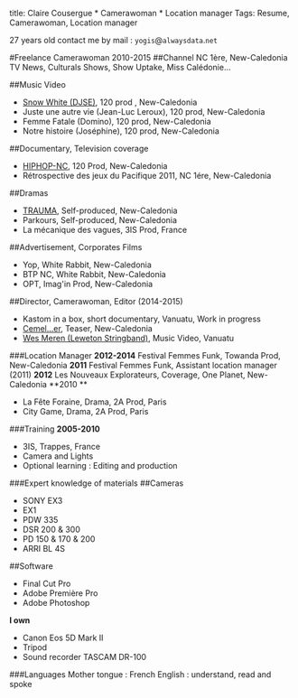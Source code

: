title: Claire Cousergue * Camerawoman * Location manager
Tags: Resume, Camerawoman, Location manager

27 years old
contact me by mail : `yogis`@`alwaysdata`.`net`


#Freelance Camerawoman 2010-2015
##Channel NC 1ère, New-Caledonia
TV News, Culturals Shows, Show Uptake, Miss Calédonie...

##Music Video 
* [Snow White (DJSE)](http://www.youtube.com/watch?v=M4ldouk-maA), 120 prod , New-Caledonia
* Juste une autre vie (Jean-Luc Leroux), 120 prod, New-Caledonia 
* Femme Fatale (Domino), 120 prod, New-Caledonia
* Notre histoire (Joséphine), 120 prod, New-Caledonia

##Documentary, Television coverage 
* [HIPHOP-NC](http://www.youtube.com/watch?v=HLOhTMuEsT4), 120 Prod, New-Caledonia
* Rétrospective des jeux du Pacifique 2011, NC 1ére, New-Caledonia

##Dramas 
* [TRAUMA](https://vimeo.com/30382704), Self-produced, New-Caledonia
* Parkours, Self-produced, New-Caledonia
* La mécanique des vagues, 3IS Prod, France

##Advertisement, Corporates Films 
* Yop, White Rabbit, New-Caledonia
* BTP NC, White Rabbit, New-Caledonia
* OPT, Imag'in Prod, New-Caledonia

##Director, Camerawoman, Editor (2014-2015)
* Kastom in a box, short documentary, Vanuatu, Work in progress
* [Cemel...er](http://www.youtube.com/watch?v=dGpJGJFoG_k), Teaser, New-Caledonia
* [Wes Meren (Leweton Stringband)](https://www.youtube.com/watch?v=cY-moQQrsLY), Music Video, Vanuatu 

###Location Manager 
**2012-2014** 
Festival Femmes Funk, Towanda Prod, New-Caledonia
**2011** 
Festival Femmes Funk, Assistant location manager (2011)
**2012** 
Les Nouveaux Explorateurs, Coverage, One Planet, New-Caledonia
**2010 **
* La Fête Foraine, Drama, 2A Prod, Paris
* City Game, Drama, 2A Prod, Paris

###Training **2005-2010**
* 3IS, Trappes, France
* Camera and Lights 
* Optional learning : Editing and production 

###Expert knowledge of materials
##Cameras
* SONY EX3
* EX1
* PDW 335
* DSR 200 & 300
* PD 150 & 170 & 200
* ARRI BL 4S

##Software
* Final Cut Pro
* Adobe Première Pro
* Adobe Photoshop

**I own**
* Canon Eos 5D Mark II 
* Tripod
* Sound recorder TASCAM DR-100

###Languages
Mother tongue : French
English : understand, read and spoke
